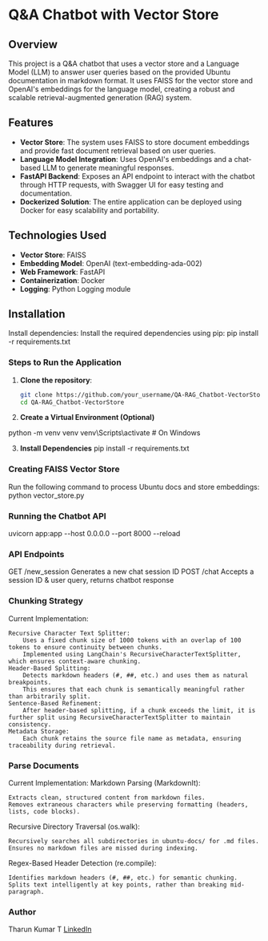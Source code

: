 # Q&A Chatbot with Vector Store

## Overview
This project is a Q&A chatbot that uses a vector store and a Language Model (LLM) to answer user queries based on the provided Ubuntu documentation in markdown format. It uses FAISS for the vector store and OpenAI's embeddings for the language model, creating a robust and scalable retrieval-augmented generation (RAG) system.

## Features
- **Vector Store**: The system uses FAISS to store document embeddings and provide fast document retrieval based on user queries.
- **Language Model Integration**: Uses OpenAI's embeddings and a chat-based LLM to generate meaningful responses.
- **FastAPI Backend**: Exposes an API endpoint to interact with the chatbot through HTTP requests, with Swagger UI for easy testing and documentation.
- **Dockerized Solution**: The entire application can be deployed using Docker for easy scalability and portability.

## Technologies Used
- **Vector Store**: FAISS
- **Embedding Model**: OpenAI (text-embedding-ada-002)
- **Web Framework**: FastAPI
- **Containerization**: Docker
- **Logging**: Python Logging module

## Installation

Install dependencies: Install the required dependencies using pip:
pip install -r requirements.txt

### Steps to Run the Application

1. **Clone the repository**:
   ```bash
   git clone https://github.com/your_username/QA-RAG_Chatbot-VectorStore.git
   cd QA-RAG_Chatbot-VectorStore

2. **Create a Virtual Environment (Optional)**

python -m venv venv
venv\Scripts\activate     # On Windows

3. **Install Dependencies**
pip install -r requirements.txt

### Creating FAISS Vector Store
Run the following command to process Ubuntu docs and store embeddings:
python vector_store.py

### Running the Chatbot API
uvicorn app:app --host 0.0.0.0 --port 8000 --reload

### API Endpoints
GET	/new_session	Generates a new chat session ID
POST	/chat	Accepts a session ID & user query, returns chatbot response


### Chunking Strategy
Current Implementation:

    Recursive Character Text Splitter:
        Uses a fixed chunk size of 1000 tokens with an overlap of 100 tokens to ensure continuity between chunks.
        Implemented using LangChain's RecursiveCharacterTextSplitter, which ensures context-aware chunking.
    Header-Based Splitting:
        Detects markdown headers (#, ##, etc.) and uses them as natural breakpoints.
        This ensures that each chunk is semantically meaningful rather than arbitrarily split.
    Sentence-Based Refinement:
        After header-based splitting, if a chunk exceeds the limit, it is further split using RecursiveCharacterTextSplitter to maintain consistency.
    Metadata Storage:
        Each chunk retains the source file name as metadata, ensuring traceability during retrieval.


### Parse Documents
Current Implementation:
Markdown Parsing (MarkdownIt):

    Extracts clean, structured content from markdown files.
    Removes extraneous characters while preserving formatting (headers, lists, code blocks).

Recursive Directory Traversal (os.walk):

    Recursively searches all subdirectories in ubuntu-docs/ for .md files.
    Ensures no markdown files are missed during indexing.

Regex-Based Header Detection (re.compile):

    Identifies markdown headers (#, ##, etc.) for semantic chunking.
    Splits text intelligently at key points, rather than breaking mid-paragraph.

    
### Author
Tharun Kumar T
[LinkedIn](https://www.linkedin.com/in/tharun-kumar-t/)